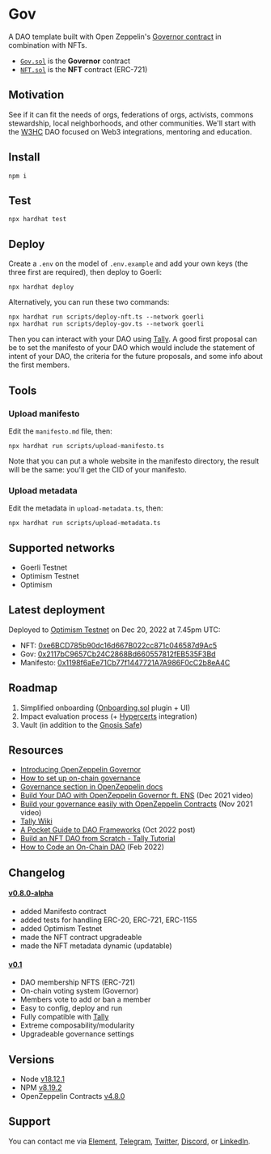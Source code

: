 # Gov

A DAO template built with Open Zeppelin's [Governor contract](https://docs.openzeppelin.com/contracts/4.x/governance#governor) in combination with NFTs.

- [`Gov.sol`](https://github.com/web3-hackers-collective/dao-contracts/blob/main/contracts/Gov.sol) is the **Governor** contract
- [`NFT.sol`](https://github.com/web3-hackers-collective/dao-contracts/blob/main/contracts/NFT.sol) is the **NFT** contract (ERC-721)

## Motivation

See if it can fit the needs of orgs, federations of orgs, activists, commons stewardship, local neighborhoods, and other communities. We'll start with the [W3HC](https://w3hc.org/) DAO focused on Web3 integrations, mentoring and education.

## Install

```shell
npm i
```

## Test

```shell
npx hardhat test
```

## Deploy

Create a `.env` on the model of `.env.example` and add your own keys (the three first are required), then deploy to Goerli:

```shell
npx hardhat deploy
```

Alternatively, you can run these two commands:

```shell
npx hardhat run scripts/deploy-nft.ts --network goerli
npx hardhat run scripts/deploy-gov.ts --network goerli
```

Then you can interact with your DAO using [Tally](https://www.tally.xyz/). A good first proposal can be to set the manifesto of your DAO which would include the statement of intent of your DAO, the criteria for the future proposals, and some info about the first members.

## Tools

### Upload manifesto

Edit the `manifesto.md` file, then:

```shell
npx hardhat run scripts/upload-manifesto.ts
```

Note that you can put a whole website in the manifesto directory, the result will be the same: you'll get the CID of your manifesto.

### Upload metadata

Edit the metadata in `upload-metadata.ts`, then:

```shell
npx hardhat run scripts/upload-metadata.ts
```

## Supported networks

- Goerli Testnet
- Optimism Testnet
- Optimism

## Latest deployment

Deployed to [Optimism Testnet](https://community.optimism.io/docs/guides/) on Dec 20, 2022 at 7.45pm UTC:

- NFT: [0xe6BCD785b90dc16d667B022cc871c046587d9Ac5](https://goerli-optimism.etherscan.io/address/0xe6BCD785b90dc16d667B022cc871c046587d9Ac5#code)
- Gov: [0x2117bC9657Cb24C2868Bd660557812fEB535F3Bd](https://goerli-optimism.etherscan.io/address/0x2117bC9657Cb24C2868Bd660557812fEB535F3Bd#code)
- Manifesto: [0x1198f6aEe71Cb77f1447721A7A986F0cC2b8eA4C](https://goerli-optimism.etherscan.io/address/0x1198f6aEe71Cb77f1447721A7A986F0cC2b8eA4C#code)

## Roadmap

1. Simplified onboarding ([Onboarding.sol](https://github.com/web3-hackers-collective/dao-contracts/blob/main/contracts/plugins/Onboarding.sol) plugin + UI)
2. Impact evaluation process (+ [Hypercerts](https://hypercerts.xyz/) integration)
3. Vault (in addition to the [Gnosis Safe](https://gnosis-safe.io/))

## Resources

- [Introducing OpenZeppelin Governor](https://blog.openzeppelin.com/governor-smart-contract/)
- [How to set up on-chain governance](https://github.com/OpenZeppelin/openzeppelin-contracts/blob/master/docs/modules/ROOT/pages/governance.adoc)
- [Governance section in OpenZeppelin docs](https://docs.openzeppelin.com/contracts/4.x/api/governance)
- [Build Your DAO with OpenZeppelin Governor ft. ENS](https://www.youtube.com/watch?v=Lltt6j6Hmww) (Dec 2021 video)
- [Build your governance easily with OpenZeppelin Contracts]() (Nov 2021 video)
- [Tally Wiki](https://wiki.tally.xyz/docs)
- [A Pocket Guide to DAO Frameworks](https://blog.tally.xyz/a-pocket-guide-to-dao-frameworks-8d7ad5af3a1b) (Oct 2022 post)
- [Build an NFT DAO from Scratch - Tally Tutorial](https://www.youtube.com/watch?v=cAbHwCWJAG4)
- [How to Code an On-Chain DAO](https://betterprogramming.pub/how-to-code-an-on-chain-dao-e525e13a57be) (Feb 2022)

## Changelog

#### [v0.8.0-alpha](https://github.com/web3-hackers-collective/dao-contracts/releases/tag/v0.8.0-alpha)

- added Manifesto contract
- added tests for handling ERC-20, ERC-721, ERC-1155
- added Optimism Testnet
- made the NFT contract upgradeable
- made the NFT metadata dynamic (updatable)

#### [v0.1](https://github.com/web3-hackers-collective/dao-contracts/releases/tag/v.0.1.0)

- DAO membership NFTS (ERC-721)
- On-chain voting system (Governor)
- Members vote to add or ban a member
- Easy to config, deploy and run
- Fully compatible with [Tally](https://www.tally.xyz/)
- Extreme composability/modularity
- Upgradeable governance settings

## Versions

- Node [v18.12.1](https://nodejs.org/uk/blog/release/v18.12.1/)
- NPM [v8.19.2](https://github.com/npm/cli/releases/tag/v8.19.2)
- OpenZeppelin Contracts [v4.8.0](https://github.com/OpenZeppelin/openzeppelin-contracts/releases/tag/v4.8.0)

## Support

You can contact me via [Element](https://matrix.to/#/@julienbrg:matrix.org), [Telegram](https://t.me/julienbrg), [Twitter](https://twitter.com/julienbrg), [Discord](https://discord.gg/xw9dCeQ94Y), or [LinkedIn](https://www.linkedin.com/in/julienberanger/).

